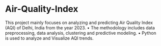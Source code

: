 # Air-Quality-Index
This project mainly focuses on analyzing and predicting Air Quality Index (AQI) of Delhi, India from the year 2023.
• The methodology includes data preprocessing, data analysis, clustering and predictive modeling.
• Python is used to analyze and Visualize AQI trends.
